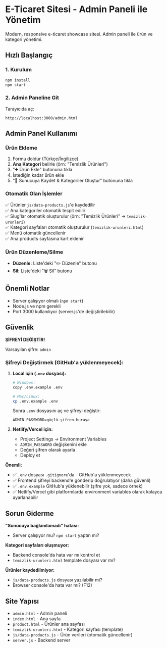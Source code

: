 # E-Ticaret Sitesi - Admin Paneli ile Yönetim

Modern, responsive e-ticaret showcase sitesi. Admin paneli ile ürün ve kategori yönetimi.

## Hızlı Başlangıç

### 1. Kurulum

```bash
npm install
npm start
```

### 2. Admin Paneline Git

Tarayıcıda aç:
```
http://localhost:3000/admin.html
```

## Admin Panel Kullanımı

### Ürün Ekleme

1. Formu doldur (Türkçe/İngilizce)
2. **Ana Kategori** belirle (örn: "Temizlik Ürünleri")
3. "➕ Ürün Ekle" butonuna tıkla
4. İstediğin kadar ürün ekle
5. "💾 Sunucuya Kaydet & Kategoriler Oluştur" butonuna tıkla

### Otomatik Olan İşlemler

✅ Ürünler `js/data-products.js`'e kaydedilir  
✅ Ana kategoriler otomatik tespit edilir  
✅ Slug'lar otomatik oluşturulur (örn: "Temizlik Ürünleri" → `temizlik-urunleri`)  
✅ Kategori sayfaları otomatik oluşturulur (`temizlik-urunleri.html`)  
✅ Menü otomatik güncellenir  
✅ Ana products sayfasına kart eklenir  

### Ürün Düzenleme/Silme

- **Düzenle:** Liste'deki "✏️ Düzenle" butonu
- **Sil:** Liste'deki "🗑️ Sil" butonu

## Önemli Notlar

- Server çalışıyor olmalı (`npm start`)
- Node.js ve npm gerekli
- Port 3000 kullanılıyor (server.js'de değiştirilebilir)

## Güvenlik

**ŞİFREYİ DEĞİŞTİR!**

Varsayılan şifre: `admin`

### Şifreyi Değiştirmek (GitHub'a yüklenmeyecek):

1. **Local için (`.env` dosyası):**
   ```bash
   # Windows:
   copy .env.example .env
   
   # Mac/Linux:
   cp .env.example .env
   ```
   Sonra `.env` dosyasını aç ve şifreyi değiştir:
   ```
   ADMIN_PASSWORD=güçlü-şifren-buraya
   ```

2. **Netlify/Vercel için:**
   - Project Settings → Environment Variables
   - `ADMIN_PASSWORD` değişkenini ekle
   - Değeri şifren olarak ayarla
   - Deploy et

**Önemli:**
- ✅ `.env` dosyası `.gitignore`'da - GitHub'a yüklenmeyecek
- ✅ Frontend şifreyi backend'e gönderip doğrulatıyor (daha güvenli)
- ✅ `.env.example` GitHub'a yüklenebilir (şifre yok, sadece örnek)
- ✅ Netlify/Vercel gibi platformlarda environment variables olarak kolayca ayarlanabilir

## Sorun Giderme

**"Sunucuya bağlanılamadı" hatası:**
- Server çalışıyor mu? `npm start` yaptın mı?

**Kategori sayfaları oluşmuyor:**
- Backend console'da hata var mı kontrol et
- `temizlik-urunleri.html` template dosyası var mı?

**Ürünler kaydedilmiyor:**
- `js/data-products.js` dosyası yazılabilir mi?
- Browser console'da hata var mı? (F12)

## Site Yapısı

- `admin.html` - Admin paneli
- `index.html` - Ana sayfa
- `product.html` - Ürünler ana sayfası
- `temizlik-urunleri.html` - Kategori sayfası (template)
- `js/data-products.js` - Ürün verileri (otomatik güncellenir)
- `server.js` - Backend server

